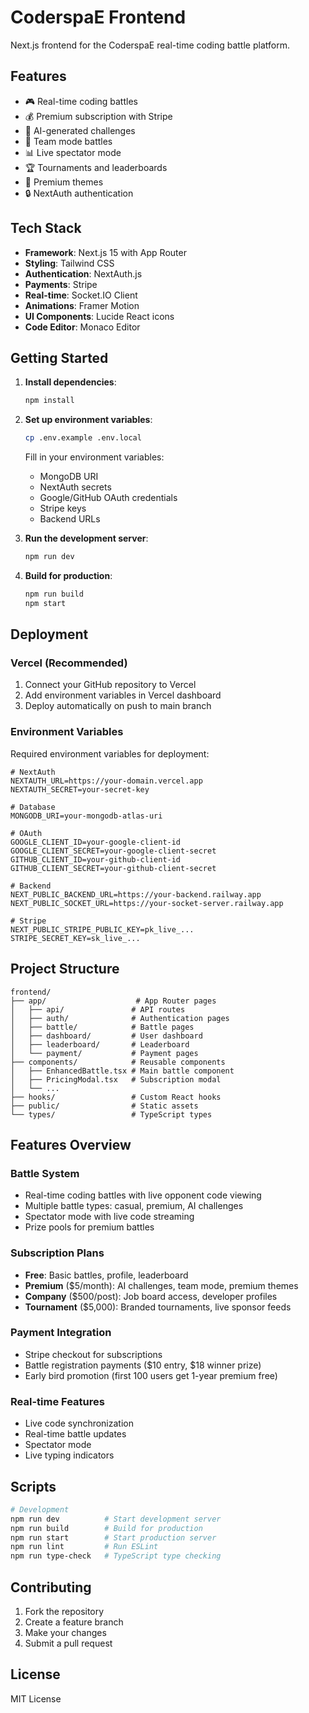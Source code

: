 # CoderspaE Frontend

Next.js frontend for the CoderspaE real-time coding battle platform.

## Features

- 🎮 Real-time coding battles
- 💰 Premium subscription with Stripe
- 🤖 AI-generated challenges
- 👥 Team mode battles
- 📊 Live spectator mode
- 🏆 Tournaments and leaderboards
- 🎨 Premium themes
- 🔒 NextAuth authentication

## Tech Stack

- **Framework**: Next.js 15 with App Router
- **Styling**: Tailwind CSS
- **Authentication**: NextAuth.js
- **Payments**: Stripe
- **Real-time**: Socket.IO Client
- **Animations**: Framer Motion
- **UI Components**: Lucide React icons
- **Code Editor**: Monaco Editor

## Getting Started

1. **Install dependencies**:
   ```bash
   npm install
   ```

2. **Set up environment variables**:
   ```bash
   cp .env.example .env.local
   ```
   
   Fill in your environment variables:
   - MongoDB URI
   - NextAuth secrets
   - Google/GitHub OAuth credentials
   - Stripe keys
   - Backend URLs

3. **Run the development server**:
   ```bash
   npm run dev
   ```

4. **Build for production**:
   ```bash
   npm run build
   npm start
   ```

## Deployment

### Vercel (Recommended)

1. Connect your GitHub repository to Vercel
2. Add environment variables in Vercel dashboard
3. Deploy automatically on push to main branch

### Environment Variables

Required environment variables for deployment:

```env
# NextAuth
NEXTAUTH_URL=https://your-domain.vercel.app
NEXTAUTH_SECRET=your-secret-key

# Database
MONGODB_URI=your-mongodb-atlas-uri

# OAuth
GOOGLE_CLIENT_ID=your-google-client-id
GOOGLE_CLIENT_SECRET=your-google-client-secret
GITHUB_CLIENT_ID=your-github-client-id
GITHUB_CLIENT_SECRET=your-github-client-secret

# Backend
NEXT_PUBLIC_BACKEND_URL=https://your-backend.railway.app
NEXT_PUBLIC_SOCKET_URL=https://your-socket-server.railway.app

# Stripe
NEXT_PUBLIC_STRIPE_PUBLIC_KEY=pk_live_...
STRIPE_SECRET_KEY=sk_live_...
```

## Project Structure

```
frontend/
├── app/                    # App Router pages
│   ├── api/               # API routes
│   ├── auth/              # Authentication pages
│   ├── battle/            # Battle pages
│   ├── dashboard/         # User dashboard
│   ├── leaderboard/       # Leaderboard
│   └── payment/           # Payment pages
├── components/            # Reusable components
│   ├── EnhancedBattle.tsx # Main battle component
│   ├── PricingModal.tsx   # Subscription modal
│   └── ...
├── hooks/                 # Custom React hooks
├── public/                # Static assets
└── types/                 # TypeScript types
```

## Features Overview

### Battle System
- Real-time coding battles with live opponent code viewing
- Multiple battle types: casual, premium, AI challenges
- Spectator mode with live code streaming
- Prize pools for premium battles

### Subscription Plans
- **Free**: Basic battles, profile, leaderboard
- **Premium** ($5/month): AI challenges, team mode, premium themes
- **Company** ($500/post): Job board access, developer profiles
- **Tournament** ($5,000): Branded tournaments, live sponsor feeds

### Payment Integration
- Stripe checkout for subscriptions
- Battle registration payments ($10 entry, $18 winner prize)
- Early bird promotion (first 100 users get 1-year premium free)

### Real-time Features
- Live code synchronization
- Real-time battle updates
- Spectator mode
- Live typing indicators

## Scripts

```bash
# Development
npm run dev          # Start development server
npm run build        # Build for production
npm run start        # Start production server
npm run lint         # Run ESLint
npm run type-check   # TypeScript type checking
```

## Contributing

1. Fork the repository
2. Create a feature branch
3. Make your changes
4. Submit a pull request

## License

MIT License
